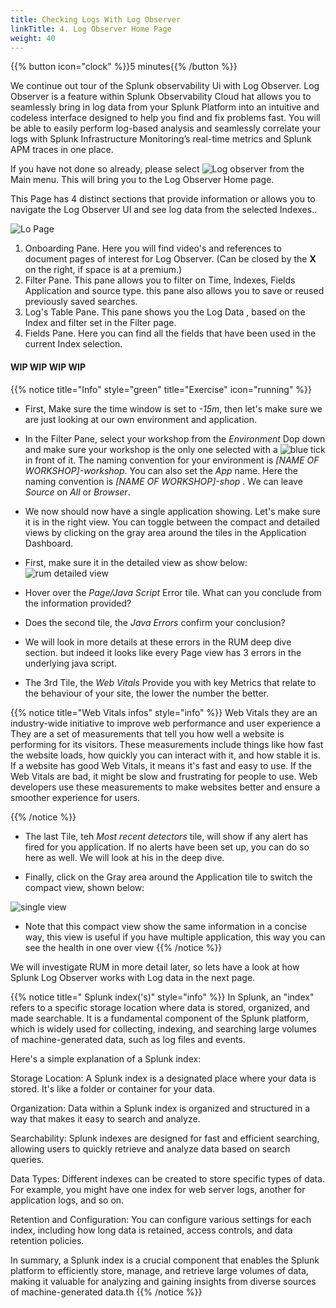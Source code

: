 ```yaml
---
title: Checking Logs With Log Observer
linkTitle: 4. Log Observer Home Page
weight: 40
---
```

 
{{% button icon="clock" %}}5 minutes{{% /button %}}

We continue out tour of the Splunk observability Ui with Log Observer. Log Observer is a feature within Splunk Observability Cloud hat allows you to seamlessly bring in log data from your Splunk Platform into an intuitive and codeless interface designed to help you find and fix problems fast. You will be able to easily perform log-based analysis and seamlessly correlate your logs with Splunk Infrastructure Monitoring’s real-time metrics and Splunk APM traces in one place.

If you have not done so already, please select ![Log observer](../../images/log-observer-icon.png?classes=inline&height=25px) from the Main menu. This will bring you to the Log Observer Home page.

This Page has 4 distinct sections that provide information or allows you to navigate the Log Observer UI and see log data from the selected Indexes..

![Lo Page](../images/lo-home.png?width=30vw)

1. Onboarding Pane. Here you will find video's and references to document pages of interest for Log Observer.
(Can be closed by the **X** on the right, if space is at a premium.)
2. Filter Pane. This pane allows you to filter on Time, Indexes, Fields Application and source type. this pane also allows you to save or reused previously saved searches.
3. Log's Table Pane. This pane shows you the Log Data , based on the Index and filter set in the Filter page.
4. Fields Pane. Here you can find all the fields that have been  used in the current Index selection.

#### WIP WIP WIP  WIP

{{% notice title="Info" style="green" title="Exercise" icon="running" %}}

* First,  Make sure the time window is set to *-15m*, then let's make sure we are just looking at our own environment and application.
* In the Filter Pane, select your workshop from the *Environment* Dop down and make sure your workshop is the only one selected with a ![blue tick](../../images/blue-tick.png?classes=inline) in front of it. The naming convention for your environment is *[NAME OF WORKSHOP]-workshop*. You can also set the *App* name. Here the naming convention is *[NAME OF WORKSHOP]-shop* . We can leave *Source* on *All* or *Browser*.
* We now should now have a single application showing. Let's make sure it is in the right view. You can toggle between the compact and detailed views by clicking on the gray area around the tiles in the  Application Dashboard.
* First, make sure it in the detailed view as show below:
![rum detailed view](../images/rum-detail-view.png?width=40vw)

* Hover over the *Page/Java Script* Error tile. What can you conclude from the information provided?
* Does the second tile, the *Java Errors*  confirm your conclusion?
* We will look in more details at these errors in the RUM deep dive section. but indeed it looks like every Page view has 3 errors in the underlying java script.
* The 3rd Tile, the *Web Vitals* Provide you with key Metrics that relate to the behaviour of your site, the lower the number the better.

{{% notice title="Web Vitals infos" style="info" %}}
Web Vitals they are an industry-wide initiative to improve web performance and user experience a They are a set of measurements that tell you how well a website is performing for its visitors. These measurements include things like how fast the website loads, how quickly you can interact with it, and how stable it is.
 If a website has good Web Vitals, it means it's fast and easy to use. If the Web Vitals are bad, it might be slow and frustrating for people to use. Web developers use these measurements to make websites better and ensure a smoother experience for users.

{{% /notice %}}

* The last Tile, teh *Most recent detectors* tile, will show if any alert has fired for you application.  If no alerts have been set up, you can do so here as well.  We will look at his in the deep dive.

* Finally, click on the Gray area around the Application tile to switch the compact view, shown below:

![single view](../images/rum-single-view.png?width=40vw)

* Note that this  compact view show the same information in a concise way, this view is useful if you have  multiple application, this way you can see the health in one  over view
{{% /notice %}}

We will investigate RUM in more detail later, so lets have a look at how Splunk Log Observer works with Log data in the next page.

{{% notice title=" Splunk index('s)" style="info" %}}
In Splunk, an "index" refers to a specific storage location where data is stored, organized, and made searchable. It is a fundamental component of the Splunk platform, which is widely used for collecting, indexing, and searching large volumes of machine-generated data, such as log files and events.

Here's a simple explanation of a Splunk index:

Storage Location: A Splunk index is a designated place where your data is stored. It's like a folder or container for your data.

Organization: Data within a Splunk index is organized and structured in a way that makes it easy to search and analyze.

Searchability: Splunk indexes are designed for fast and efficient searching, allowing users to quickly retrieve and analyze data based on search queries.

Data Types: Different indexes can be created to store specific types of data. For example, you might have one index for web server logs, another for application logs, and so on.

Retention and Configuration: You can configure various settings for each index, including how long data is retained, access controls, and data retention policies.

In summary, a Splunk index is a crucial component that enables the Splunk platform to efficiently store, manage, and retrieve large volumes of data, making it valuable for analyzing and gaining insights from diverse sources of machine-generated data.th
{{% /notice %}}
